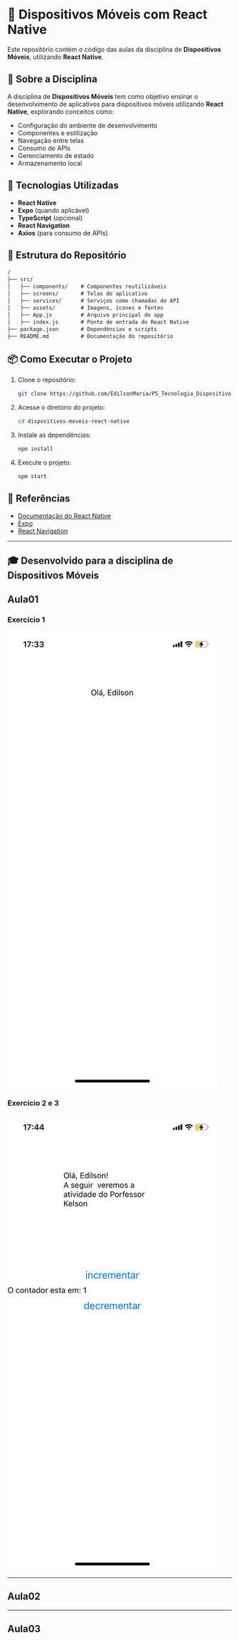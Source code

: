 # 📱 Dispositivos Móveis com React Native

Este repositório contém o código das aulas da disciplina de **Dispositivos Móveis**, utilizando **React Native**.

## 📌 Sobre a Disciplina
A disciplina de **Dispositivos Móveis** tem como objetivo ensinar o desenvolvimento de aplicativos para dispositivos móveis utilizando **React Native**, explorando conceitos como:
- Configuração do ambiente de desenvolvimento
- Componentes e estilização
- Navegação entre telas
- Consumo de APIs
- Gerenciamento de estado
- Armazenamento local

## 🚀 Tecnologias Utilizadas
- **React Native**
- **Expo** (quando aplicável)
- **TypeScript** (opcional)
- **React Navigation**
- **Axios** (para consumo de APIs)

## 📂 Estrutura do Repositório
```
/
├── src/
│   ├── components/    # Componentes reutilizáveis
│   ├── screens/       # Telas do aplicativo
│   ├── services/      # Serviços como chamadas de API
│   ├── assets/        # Imagens, ícones e fontes
│   ├── App.js         # Arquivo principal do app
│   ├── index.js       # Ponto de entrada do React Native
├── package.json       # Dependências e scripts
├── README.md          # Documentação do repositório
```

## 📦 Como Executar o Projeto
1. Clone o repositório:
   ```sh
   git clone https://github.com/EdilsonMaria/P5_Tecnologia_Dispositivos_Moveis
   ```
2. Acesse o diretório do projeto:
   ```sh
   cd dispositivos-moveis-react-native
   ```
3. Instale as dependências:
   ```sh
   npm install
   ```
4. Execute o projeto:
   ```sh
   npm start
   ```

## 📖 Referências
- [Documentação do React Native](https://reactnative.dev/)
- [Expo](https://expo.dev/)
- [React Navigation](https://reactnavigation.org/)

---

## 🎓 Desenvolvido para a disciplina de Dispositivos Móveis 
## Aula01 
### Exercício 1
![Exercício 1](img/exercicio_1.jpeg)
### Exercício 2 e 3
![Exercício 2 e 3](img/exercicio_2_3.jpeg)

---

## Aula02 

---

## Aula03